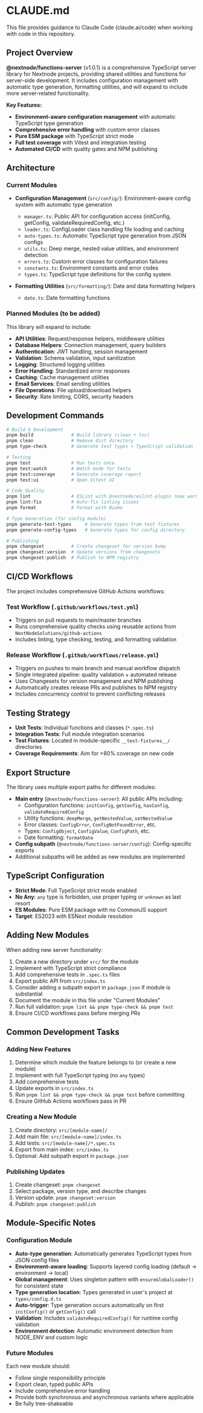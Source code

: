 # CLAUDE.md

This file provides guidance to Claude Code (claude.ai/code) when working with code in this repository.

## Project Overview

**@nextnode/functions-server** (v1.0.1) is a comprehensive TypeScript server library for Nextnode projects, providing shared utilities and functions for server-side development. It includes configuration management with automatic type generation, formatting utilities, and will expand to include more server-related functionality.

**Key Features:**
- **Environment-aware configuration management** with automatic TypeScript type generation
- **Comprehensive error handling** with custom error classes
- **Pure ESM package** with TypeScript strict mode
- **Full test coverage** with Vitest and integration testing
- **Automated CI/CD** with quality gates and NPM publishing

## Architecture

### Current Modules

- **Configuration Management** (`src/config/`): Environment-aware config system with automatic type generation
  - `manager.ts`: Public API for configuration access (initConfig, getConfig, validateRequiredConfig, etc.)
  - `loader.ts`: ConfigLoader class handling file loading and caching
  - `auto-types.ts`: Automatic TypeScript type generation from JSON configs
  - `utils.ts`: Deep merge, nested value utilities, and environment detection
  - `errors.ts`: Custom error classes for configuration failures
  - `constants.ts`: Environment constants and error codes
  - `types.ts`: TypeScript type definitions for the config system

- **Formatting Utilities** (`src/formatting/`): Date and data formatting helpers
  - `date.ts`: Date formatting functions

### Planned Modules (to be added)

This library will expand to include:
- **API Utilities**: Request/response helpers, middleware utilities
- **Database Helpers**: Connection management, query builders
- **Authentication**: JWT handling, session management
- **Validation**: Schema validation, input sanitization
- **Logging**: Structured logging utilities
- **Error Handling**: Standardized error responses
- **Caching**: Cache management utilities
- **Email Services**: Email sending utilities
- **File Operations**: File upload/download helpers
- **Security**: Rate limiting, CORS, security headers

## Development Commands

```bash
# Build & Development
pnpm build              # Build library (clean + tsc)
pnpm clean              # Remove dist directory
pnpm type-check         # Generate test types + TypeScript validation

# Testing
pnpm test               # Run tests once
pnpm test:watch         # Watch mode for tests
pnpm test:coverage      # Generate coverage report
pnpm test:ui            # Open Vitest UI

# Code Quality
pnpm lint               # ESLint with @nextnode/eslint-plugin (max warnings: 0)
pnpm lint:fix           # Auto-fix linting issues
pnpm format             # Format with Biome

# Type Generation (for config module)
pnpm generate-test-types     # Generate types from test fixtures
pnpm generate-config-types   # Generate types for config directory

# Publishing
pnpm changeset          # Create changeset for version bump
pnpm changeset:version  # Update versions from changesets
pnpm changeset:publish  # Publish to NPM registry
```

## CI/CD Workflows

The project includes comprehensive GitHub Actions workflows:

### Test Workflow (`.github/workflows/test.yml`)
- Triggers on pull requests to main/master branches
- Runs comprehensive quality checks using reusable actions from `NextNodeSolutions/github-actions`
- Includes linting, type checking, testing, and formatting validation

### Release Workflow (`.github/workflows/release.yml`)
- Triggers on pushes to main branch and manual workflow dispatch
- Single integrated pipeline: quality validation + automated release
- Uses Changesets for version management and NPM publishing
- Automatically creates release PRs and publishes to NPM registry
- Includes concurrency control to prevent conflicting releases

## Testing Strategy

- **Unit Tests**: Individual functions and classes (`*.spec.ts`)
- **Integration Tests**: Full module integration scenarios
- **Test Fixtures**: Located in module-specific `__test-fixtures__/` directories
- **Coverage Requirements**: Aim for >80% coverage on new code

## Export Structure

The library uses multiple export paths for different modules:
- **Main entry** (`@nextnode/functions-server`): All public APIs including:
  - Configuration functions: `initConfig`, `getConfig`, `hasConfig`, `validateRequiredConfig`
  - Utility functions: `deepMerge`, `getNestedValue`, `setNestedValue`
  - Error classes: `ConfigError`, `ConfigNotFoundError`, etc.
  - Types: `ConfigObject`, `ConfigValue`, `ConfigPath`, etc.
  - Date formatting: `formatDate`
- **Config subpath** (`@nextnode/functions-server/config`): Config-specific exports
- Additional subpaths will be added as new modules are implemented

## TypeScript Configuration

- **Strict Mode**: Full TypeScript strict mode enabled
- **No Any**: `any` type is forbidden, use proper typing or `unknown` as last resort
- **ES Modules**: Pure ESM package with no CommonJS support
- **Target**: ES2023 with ESNext module resolution

## Adding New Modules

When adding new server functionality:

1. Create a new directory under `src/` for the module
2. Implement with TypeScript strict compliance
3. Add comprehensive tests in `.spec.ts` files
4. Export public API from `src/index.ts`
5. Consider adding a subpath export in `package.json` if module is substantial
6. Document the module in this file under "Current Modules"
7. Run full validation: `pnpm lint && pnpm type-check && pnpm test`
8. Ensure CI/CD workflows pass before merging PRs

## Common Development Tasks

### Adding New Features
1. Determine which module the feature belongs to (or create a new module)
2. Implement with full TypeScript typing (no `any` types)
3. Add comprehensive tests
4. Update exports in `src/index.ts`
5. Run `pnpm lint && pnpm type-check && pnpm test` before committing
6. Ensure GitHub Actions workflows pass in PR

### Creating a New Module
1. Create directory: `src/[module-name]/`
2. Add main file: `src/[module-name]/index.ts`
3. Add tests: `src/[module-name]/*.spec.ts`
4. Export from main index: `src/index.ts`
5. Optional: Add subpath export in `package.json`

### Publishing Updates
1. Create changeset: `pnpm changeset`
2. Select package, version type, and describe changes
3. Version update: `pnpm changeset:version`
4. Publish: `pnpm changeset:publish`

## Module-Specific Notes

### Configuration Module
- **Auto-type generation**: Automatically generates TypeScript types from JSON config files
- **Environment-aware loading**: Supports layered config loading (default → environment → local)
- **Global management**: Uses singleton pattern with `ensureGlobalLoader()` for consistent state
- **Type generation location**: Types generated in user's project at `types/config.d.ts`
- **Auto-trigger**: Type generation occurs automatically on first `initConfig()` or `getConfig()` call
- **Validation**: Includes `validateRequiredConfig()` for runtime config validation
- **Environment detection**: Automatic environment detection from NODE_ENV and custom logic

### Future Modules
Each new module should:
- Follow single responsibility principle
- Export clean, typed public APIs
- Include comprehensive error handling
- Provide both synchronous and asynchronous variants where applicable
- Be fully tree-shakeable